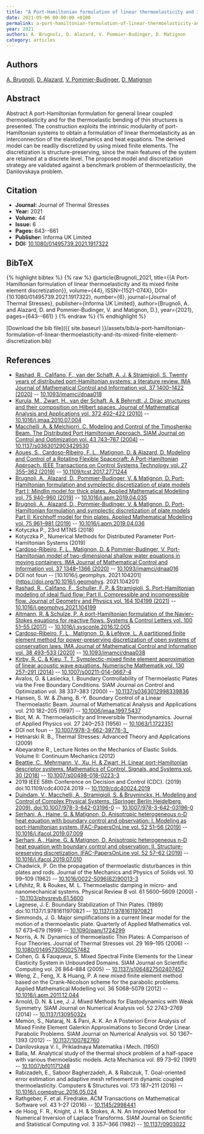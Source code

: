 ```yaml
---
title: "A Port-Hamiltonian formulation of linear thermoelasticity and its mixed finite element discretization"
date: 2021-05-06 00:00:00 +0100
permalink: a-port-hamiltonian-formulation-of-linear-thermoelasticity-and-its-mixed-finite-element-discretization
year: 2021
authors: A. Brugnoli, D. Alazard, V. Pommier-Budinger, D. Matignon
category: articles
---
```

 
## Authors
[A. Brugnoli](authors/andrea-brugnoli), [D. Alazard](authors/daniel-alazard), [V. Pommier-Budinger](authors/valerie-pommier-budinger), [D. Matignon](authors/denis-matignon)
 
## Abstract
Abstract A port-Hamiltonian formulation for general linear coupled thermoelasticity and for the thermoelastic bending of thin structures is presented. The construction exploits the intrinsic modularity of port-Hamiltonian systems to obtain a formulation of linear thermoelasticity as an interconnection of the elastodynamics and heat equations. The derived model can be readily discretized by using mixed finite elements. The discretization is structure-preserving, since the main features of the system are retained at a discrete level. The proposed model and discretization strategy are validated against a benchmark problem of thermoelasticity, the Danilovskaya problem.
 
## Citation
- **Journal:** Journal of Thermal Stresses
- **Year:** 2021
- **Volume:** 44
- **Issue:** 6
- **Pages:** 643--661
- **Publisher:** Informa UK Limited
- **DOI:** [10.1080/01495739.2021.1917322](https://doi.org/10.1080/01495739.2021.1917322)
 
## BibTeX
{% highlight bibtex %}
{% raw %}
@article{Brugnoli_2021,
  title={{A Port-Hamiltonian formulation of linear thermoelasticity and its mixed finite element discretization}},
  volume={44},
  ISSN={1521-074X},
  DOI={10.1080/01495739.2021.1917322},
  number={6},
  journal={Journal of Thermal Stresses},
  publisher={Informa UK Limited},
  author={Brugnoli, A. and Alazard, D. and Pommier-Budinger, V. and Matignon, D.},
  year={2021},
  pages={643--661}
}
{% endraw %}
{% endhighlight %}
 
[Download the bib file]({{ site.baseurl }}/assets/bib/a-port-hamiltonian-formulation-of-linear-thermoelasticity-and-its-mixed-finite-element-discretization.bib)
 
## References
- [Rashad, R., Califano, F., van der Schaft, A. J. & Stramigioli, S. Twenty years of distributed port-Hamiltonian systems: a literature review. IMA Journal of Mathematical Control and Information vol. 37 1400–1422 (2020)](twenty-years-of-distributed-port-hamiltonian-systems-a-literature-review) -- [10.1093/imamci/dnaa018](https://doi.org/10.1093/imamci/dnaa018)
- [Kurula, M., Zwart, H., van der Schaft, A. & Behrndt, J. Dirac structures and their composition on Hilbert spaces. Journal of Mathematical Analysis and Applications vol. 372 402–422 (2010)](dirac-structures-and-their-composition-on-hilbert-spaces) -- [10.1016/j.jmaa.2010.07.004](https://doi.org/10.1016/j.jmaa.2010.07.004)
- [Macchelli, A. & Melchiorri, C. Modeling and Control of the Timoshenko Beam. The Distributed Port Hamiltonian Approach. SIAM Journal on Control and Optimization vol. 43 743–767 (2004)](modeling-and-control-of-the-timoshenko-beam-the-distributed-port-hamiltonian-approach) -- [10.1137/s0363012903429530](https://doi.org/10.1137/s0363012903429530)
- [Aoues, S., Cardoso-Ribeiro, F. L., Matignon, D. & Alazard, D. Modeling and Control of a Rotating Flexible Spacecraft: A Port-Hamiltonian Approach. IEEE Transactions on Control Systems Technology vol. 27 355–362 (2019)](modeling-and-control-of-a-rotating-flexible-spacecraft-a-port-hamiltonian-approach) -- [10.1109/tcst.2017.2771244](https://doi.org/10.1109/tcst.2017.2771244)
- [Brugnoli, A., Alazard, D., Pommier-Budinger, V. & Matignon, D. Port-Hamiltonian formulation and symplectic discretization of plate models Part I: Mindlin model for thick plates. Applied Mathematical Modelling vol. 75 940–960 (2019)](port-hamiltonian-formulation-and-symplectic-discretization-of-plate-models-part-i-mindlin-model-for-thick-plates) -- [10.1016/j.apm.2019.04.035](https://doi.org/10.1016/j.apm.2019.04.035)
- [Brugnoli, A., Alazard, D., Pommier-Budinger, V. & Matignon, D. Port-Hamiltonian formulation and symplectic discretization of plate models Part II: Kirchhoff model for thin plates. Applied Mathematical Modelling vol. 75 961–981 (2019)](port-hamiltonian-formulation-and-symplectic-discretization-of-plate-models-part-ii-kirchhoff-model-for-thin-plates) -- [10.1016/j.apm.2019.04.036](https://doi.org/10.1016/j.apm.2019.04.036)
- Kotyczka P., 23rd MTNS (2018)
- Kotyczka P., Numerical Methods for Distributed Parameter Port-Hamiltonian Systems (2019)
- [Cardoso-Ribeiro, F. L., Matignon, D. & Pommier-Budinger, V. Port-Hamiltonian model of two-dimensional shallow water equations in moving containers. IMA Journal of Mathematical Control and Information vol. 37 1348–1366 (2020)](port-hamiltonian-model-of-two-dimensional-shallow-water-equations-in-moving-containers) -- [10.1093/imamci/dnaa016](https://doi.org/10.1093/imamci/dnaa016)
- DOI not foun -- [10.1016/j.geomphys. 2021.104201](https://doi.org/10.1016/j.geomphys. 2021.104201)
- [Rashad, R., Califano, F., Schuller, F. P. & Stramigioli, S. Port-Hamiltonian modeling of ideal fluid flow: Part II. Compressible and incompressible flow. Journal of Geometry and Physics vol. 164 104199 (2021)](port-hamiltonian-modeling-of-ideal-fluid-flow-part-ii-compressible-and-incompressible-flow) -- [10.1016/j.geomphys.2021.104199](https://doi.org/10.1016/j.geomphys.2021.104199)
- [Altmann, R. & Schulze, P. A port-Hamiltonian formulation of the Navier–Stokes equations for reactive flows. Systems &amp; Control Letters vol. 100 51–55 (2017)](a-port-hamiltonian-formulation-of-the-navier-stokes-equations-for-reactive-flows) -- [10.1016/j.sysconle.2016.12.005](https://doi.org/10.1016/j.sysconle.2016.12.005)
- [Cardoso-Ribeiro, F. L., Matignon, D. & Lefèvre, L. A partitioned finite element method for power-preserving discretization of open systems of conservation laws. IMA Journal of Mathematical Control and Information vol. 38 493–533 (2020)](a-partitioned-finite-element-method-for-power-preserving-discretization-of-open-systems-of-conservation-laws) -- [10.1093/imamci/dnaa038](https://doi.org/10.1093/imamci/dnaa038)
- [Kirby, R. C. & Kieu, T. T. Symplectic-mixed finite element approximation of linear acoustic wave equations. Numerische Mathematik vol. 130 257–291 (2014)](symplectic-mixed-finite-element-approximation-of-linear-acoustic-wave-equations) -- [10.1007/s00211-014-0667-4](https://doi.org/10.1007/s00211-014-0667-4)
- Avalos, G. & Lasiecka, I. Boundary Controllability of Thermoelastic Plates via the Free Boundary Conditions. SIAM Journal on Control and Optimization vol. 38 337–383 (2000) -- [10.1137/s0363012998339836](https://doi.org/10.1137/s0363012998339836)
- Hansen, S. W. & Zhang, B.-Y. Boundary Control of a Linear Thermoelastic Beam. Journal of Mathematical Analysis and Applications vol. 210 182–205 (1997) -- [10.1006/jmaa.1997.5437](https://doi.org/10.1006/jmaa.1997.5437)
- Biot, M. A. Thermoelasticity and Irreversible Thermodynamics. Journal of Applied Physics vol. 27 240–253 (1956) -- [10.1063/1.1722351](https://doi.org/10.1063/1.1722351)
- DOI not foun -- [10.1007/978-3-662-39776-3_](https://doi.org/10.1007/978-3-662-39776-3_)
- Hetnarski R. B., Thermal Stresses: Advanced Theory and Applications (2009)
- Abeyaratne R., Lecture Notes on the Mechanics of Elastic Solids. Volume II: Continuum Mechanics (2012)
- [Beattie, C., Mehrmann, V., Xu, H. & Zwart, H. Linear port-Hamiltonian descriptor systems. Mathematics of Control, Signals, and Systems vol. 30 (2018)](linear-port-hamiltonian-descriptor-systems) -- [10.1007/s00498-018-0223-3](https://doi.org/10.1007/s00498-018-0223-3)
- 2019 IEEE 58th Conference on Decision and Control (CDC). (2019) doi:10.1109/cdc40024.2019 -- [10.1109/cdc40024.2019](https://doi.org/10.1109/cdc40024.2019)
- [Duindam, V., Macchelli, A., Stramigioli, S. & Bruyninckx, H. Modeling and Control of Complex Physical Systems. (Springer Berlin Heidelberg, 2009). doi:10.1007/978-3-642-03196-0](modeling-and-control-of-complex-physical-systems) -- [10.1007/978-3-642-03196-0](https://doi.org/10.1007/978-3-642-03196-0)
- [Serhani, A., Haine, G. & Matignon, D. Anisotropic heterogeneous n-D heat equation with boundary control and observation: I. Modeling as port-Hamiltonian system. IFAC-PapersOnLine vol. 52 51–56 (2019)](anisotropic-heterogeneous-n-d-heat-equation-with-boundary-control-and-observation-i-modeling-as-port-hamiltonian-system) -- [10.1016/j.ifacol.2019.07.009](https://doi.org/10.1016/j.ifacol.2019.07.009)
- [Serhani, A., Haine, G. & Matignon, D. Anisotropic heterogeneous n-D heat equation with boundary control and observation: II. Structure-preserving discretization. IFAC-PapersOnLine vol. 52 57–62 (2019)](anisotropic-heterogeneous-n-d-heat-equation-with-boundary-control-and-observation-ii-structure-preserving-discretization) -- [10.1016/j.ifacol.2019.07.010](https://doi.org/10.1016/j.ifacol.2019.07.010)
- Chadwick, P. On the propagation of thermoelastic disturbances in thin plates and rods. Journal of the Mechanics and Physics of Solids vol. 10 99–109 (1962) -- [10.1016/0022-5096(62)90013-3](https://doi.org/10.1016/0022-5096(62)90013-3)
- Lifshitz, R. & Roukes, M. L. Thermoelastic damping in micro- and nanomechanical systems. Physical Review B vol. 61 5600–5609 (2000) -- [10.1103/physrevb.61.5600](https://doi.org/10.1103/physrevb.61.5600)
- Lagnese, J. E. Boundary Stabilization of Thin Plates. (1989) doi:10.1137/1.9781611970821 -- [10.1137/1.9781611970821](https://doi.org/10.1137/1.9781611970821)
- Simmonds, J. G. Major simplifications in a current linear model for the motion of a thermoelastic plate. Quarterly of Applied Mathematics vol. 57 673–679 (1999) -- [10.1090/qam/1724299](https://doi.org/10.1090/qam/1724299)
- Norris, A. N. Dynamics of thermoelastic Thin Plates: A Comparison of Four Theories. Journal of Thermal Stresses vol. 29 169–195 (2006) -- [10.1080/01495730500257482](https://doi.org/10.1080/01495730500257482)
- Cohen, G. & Fauqueux, S. Mixed Spectral Finite Elements for the Linear Elasticity System in Unbounded Domains. SIAM Journal on Scientific Computing vol. 26 864–884 (2005) -- [10.1137/s1064827502407457](https://doi.org/10.1137/s1064827502407457)
- Weng, Z., Feng, X. & Huang, P. A new mixed finite element method based on the Crank–Nicolson scheme for the parabolic problems. Applied Mathematical Modelling vol. 36 5068–5079 (2012) -- [10.1016/j.apm.2011.12.044](https://doi.org/10.1016/j.apm.2011.12.044)
- Arnold, D. N. & Lee, J. J. Mixed Methods for Elastodynamics with Weak Symmetry. SIAM Journal on Numerical Analysis vol. 52 2743–2769 (2014) -- [10.1137/13095032x](https://doi.org/10.1137/13095032x)
- Memon, S., Nataraj, N. & Pani, A. K. An A Posteriori Error Analysis of Mixed Finite Element Galerkin Approximations to Second Order Linear Parabolic Problems. SIAM Journal on Numerical Analysis vol. 50 1367–1393 (2012) -- [10.1137/100782760](https://doi.org/10.1137/100782760)
- Danilovskaya V. I., Prikladnaya Matematika i Mech. (1950)
- Balla, M. Analytical study of the thermal shock problem of a half-space with various thermoelastic models. Acta Mechanica vol. 89 73–92 (1991) -- [10.1007/bf01171248](https://doi.org/10.1007/bf01171248)
- Rabizadeh, E., Saboor Bagherzadeh, A. & Rabczuk, T. Goal-oriented error estimation and adaptive mesh refinement in dynamic coupled thermoelasticity. Computers &amp; Structures vol. 173 187–211 (2016) -- [10.1016/j.compstruc.2016.05.024](https://doi.org/10.1016/j.compstruc.2016.05.024)
- Rathgeber, F. et al. Firedrake. ACM Transactions on Mathematical Software vol. 43 1–27 (2016) -- [10.1145/2998441](https://doi.org/10.1145/2998441)
- de Hoog, F. R., Knight, J. H. & Stokes, A. N. An Improved Method for Numerical Inversion of Laplace Transforms. SIAM Journal on Scientific and Statistical Computing vol. 3 357–366 (1982) -- [10.1137/0903022](https://doi.org/10.1137/0903022)

